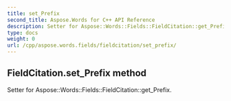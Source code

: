 ```yaml
---
title: set_Prefix
second_title: Aspose.Words for C++ API Reference
description: Setter for Aspose::Words::Fields::FieldCitation::get_Prefix. 
type: docs
weight: 0
url: /cpp/aspose.words.fields/fieldcitation/set_prefix/
---
```

## FieldCitation.set_Prefix method


Setter for Aspose::Words::Fields::FieldCitation::get_Prefix. 

